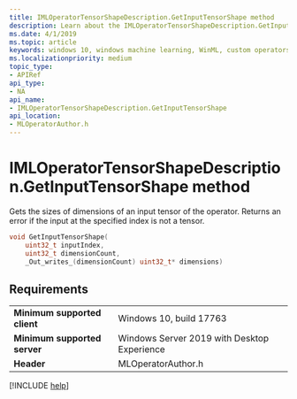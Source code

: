 ```yaml
---
title: IMLOperatorTensorShapeDescription.GetInputTensorShape method
description: Learn about the IMLOperatorTensorShapeDescription.GetInputTensorShape method. This method gets the sizes of dimensions of an input tensor of the operator.
ms.date: 4/1/2019
ms.topic: article
keywords: windows 10, windows machine learning, WinML, custom operators, GetInputTensorShape
ms.localizationpriority: medium
topic_type:
- APIRef
api_type:
- NA
api_name:
- IMLOperatorTensorShapeDescription.GetInputTensorShape
api_location:
- MLOperatorAuthor.h
---
```


# IMLOperatorTensorShapeDescription.GetInputTensorShape method

Gets the sizes of dimensions of an input tensor of the operator. Returns an error if the input at the specified index is not a tensor.

```cpp
void GetInputTensorShape(
    uint32_t inputIndex,
    uint32_t dimensionCount,
    _Out_writes_(dimensionCount) uint32_t* dimensions)
```

## Requirements

| | |
|-|-|
| **Minimum supported client** | Windows 10, build 17763 |
| **Minimum supported server** | Windows Server 2019 with Desktop Experience |
| **Header** | MLOperatorAuthor.h |

[!INCLUDE [help](../../includes/get-help.md)]
